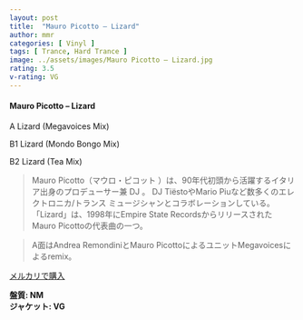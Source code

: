 ```yaml
---
layout: post
title:  "Mauro Picotto – Lizard"
author: mmr
categories: [ Vinyl ]
tags: [ Trance, Hard Trance ]
image: ../assets/images/Mauro Picotto – Lizard.jpg
rating: 3.5
v-rating: VG
---
```


#### Mauro Picotto – Lizard

A  Lizard (Megavoices Mix)

B1  Lizard (Mondo Bongo Mix)

B2  Lizard (Tea Mix)

> Mauro Picotto（マウロ・ピコット ）は、90年代初頭から活躍するイタリア出身のプロデューサー兼 DJ 。 DJ TiëstoやMario Piuなど数多くのエレクトロニカ/トランス ミュージシャンとコラボレーションしている。
「Lizard」は、1998年にEmpire State RecordsからリリースされたMauro Picottoの代表曲の一つ。

> A面はAndrea RemondiniとMauro PicottoによるユニットMegavoicesによるremix。


[メルカリで購入](https://jp.mercari.com/item/m30685941528)

<div class="mt-4 mb-4 d-flex align-items-center">
<strong class="mr-1">盤質: NM</strong>
</div>
<div class="mt-4 mb-4 d-flex align-items-center">
<strong class="mr-1">ジャケット: VG</strong>
</div>
